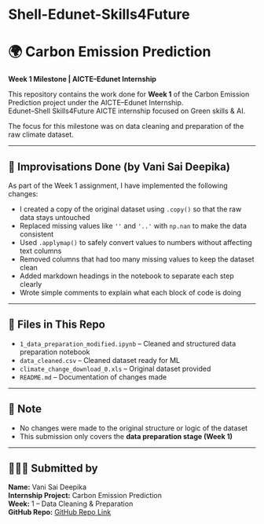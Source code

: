 # Shell-Edunet-Skills4Future

# 🌍 Carbon Emission Prediction  
**Week 1 Milestone | AICTE–Edunet Internship**

This repository contains the work done for **Week 1** of the Carbon Emission Prediction project under the AICTE–Edunet Internship.  
Edunet–Shell Skills4Future AICTE internship focused on Green skills & AI.

The focus for this milestone was on data cleaning and preparation of the raw climate dataset.

---

## 🔧 Improvisations Done (by Vani Sai Deepika)

As part of the Week 1 assignment, I have implemented the following changes:

- I created a copy of the original dataset using `.copy()` so that the raw data stays untouched  
- Replaced missing values like `''` and `'..'` with `np.nan` to make the data consistent  
- Used `.applymap()` to safely convert values to numbers without affecting text columns  
- Removed columns that had too many missing values to keep the dataset clean  
- Added markdown headings in the notebook to separate each step clearly  
- Wrote simple comments to explain what each block of code is doing


---

## 📁 Files in This Repo

- `1_data_preparation_modified.ipynb` – Cleaned and structured data preparation notebook  
- `data_cleaned.csv` – Cleaned dataset ready for ML  
- `climate_change_download_0.xls` – Original dataset provided  
- `README.md` – Documentation of changes made

---

## 📌 Note

- No changes were made to the original structure or logic of the dataset  
- This submission only covers the **data preparation stage (Week 1)**  

---

## 👩🏻‍💻 Submitted by

**Name:** Vani Sai Deepika  
**Internship Project:** Carbon Emission Prediction  
**Week:** 1 – Data Cleaning & Preparation  
**GitHub Repo:** [GitHub Repo Link](https://github.com/VANISAIDEEPIKA/Carbon-Emissions-Prediction-.git)
